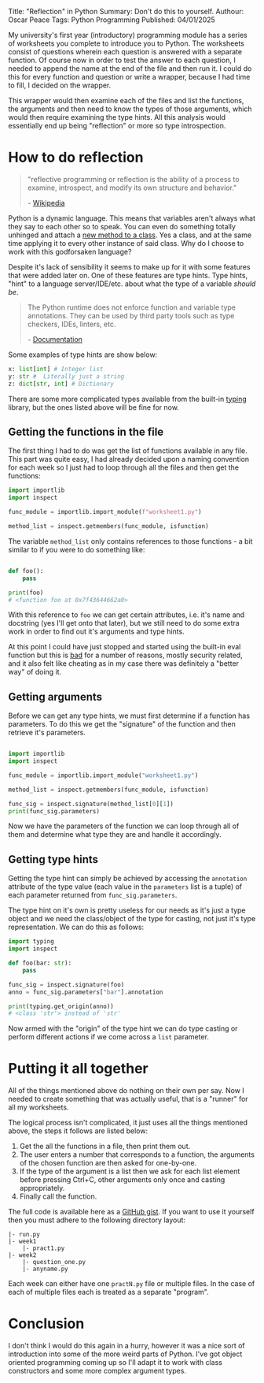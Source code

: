 Title: "Reflection" in Python
Summary: Don't do this to yourself.
Authour: Oscar Peace
Tags: Python
    Programming
Published: 04/01/2025

My university's first year (introductory) programming module has a series of worksheets you complete to introduce you to Python. The worksheets consist of questions wherein each question is answered with a separate function. Of course now in order to test the answer to each question, I needed to append the name at the end of the file and then run it. I could do this for every function and question or write a wrapper, because I had time to fill, I decided on the wrapper.

This wrapper would then examine each of the files and list the functions, the arguments and then need to know the types of those arguments, which would then require examining the type hints. All this analysis would essentially end up being "reflection" or more so type introspection.

# How to do reflection

> "reflective programming or reflection is the ability of a process to examine, introspect, and modify its own structure and behavior."
>
> \- [Wikipedia](https://en.wikipedia.org/wiki/Reflective_programming)

Python is a dynamic language. This means that variables aren't always what they say to each other so to speak. You can even do something totally unhinged and attach a [new method to a class](https://stackoverflow.com/a/2982). Yes a class, and at the same time applying it to every other instance of said class. Why do I choose to work with this godforsaken language?

Despite it's lack of sensibility it seems to make up for it with some features that were added later on. One of these features are type hints. Type hints, "hint" to a language server/IDE/etc. about what the type of a variable *should be*.

> The Python runtime does not enforce function and variable type annotations. They can be used by third party tools such as type checkers, IDEs, linters, etc.
>
> \- [Documentation](https://docs.python.org/3/library/typing.html) 

Some examples of type hints are show below:

```python
x: list[int] # Integer list
y: str #  Literally just a string
z: dict[str, int] # Dictionary 
```

There are some more complicated types available from the built-in [typing](https://docs.python.org/3/library/typing.html) library, but the ones listed above will be fine for now.

## Getting the functions in the file

The first thing I had to do was get the list of functions available in any file. This part was quite easy, I had already decided upon a naming convention for each week so I just had to loop through all the files and then get the functions:

```python
import importlib
import inspect

func_module = importlib.import_module(f"worksheet1.py")

method_list = inspect.getmembers(func_module, isfunction)

```

The variable `method_list` only contains references to those functions - a bit similar to if you were to do something like:

```python

def foo():
    pass

print(foo)
# <function foo at 0x7f43644662a0>

```

With this reference to `foo` we can get certain attributes, i.e. it's name and docstring (yes I'll get onto that later), but we still need to do some extra work in order to find out it's arguments and type hints.

At this point I could have just stopped and started using the built-in eval function but this is [bad](https://stackoverflow.com/questions/1832940/why-is-using-eval-a-bad-practice) for a number of reasons, mostly security related, and it also felt like cheating as in my case there was definitely a "better way" of doing it.

## Getting arguments

Before we can get any type hints, we must first determine if a function has parameters. To do this we get the "signature" of the function and then retrieve it's parameters.

```python

import importlib
import inspect

func_module = importlib.import_module("worksheet1.py")

method_list = inspect.getmembers(func_module, isfunction)

func_sig = inspect.signature(method_list[0][1])
print(func_sig.parameters)

```

Now we have the parameters of the function we can loop through all of them and determine what type they are and handle it accordingly.

## Getting type hints

Getting the type hint can simply be achieved by accessing the `annotation` attribute of the type value (each value in the `parameters` list is a tuple) of each parameter returned from `func_sig.parameters`.

The type hint on it's own is pretty useless for our needs as it's just a type object and we need the class/object of the type for casting, not just it's type representation. We can do this as follows:

```python
import typing
import inspect

def foo(bar: str):
    pass

func_sig = inspect.signature(foo)
anno = func_sig.parameters["bar"].annotation

print(typing.get_origin(anno))
# <class 'str'> instead of 'str'
```

Now armed with the "origin" of the type hint we can do type casting or perform different actions if we come across a `list` parameter.

# Putting it all together

All of the things mentioned above do nothing on their own per say. Now I needed to create something that was actually useful, that is a "runner" for all my worksheets.

The logical process isn't complicated, it just uses all the things mentioned above, the steps it follows are listed below:

1. Get the all the functions in a file, then print them out.
2. The user enters a number that corresponds to a function, the arguments of the chosen function are then asked for one-by-one.
3. If the type of the argument is a list then we ask for each list element before pressing Ctrl+C, other arguments only once and casting appropriately.
4. Finally call the function.

The full code is available here as a [GitHub gist](https://gist.github.com/sccreeper/8e39485d694e5d6daab2f0cb45db7bca). If you want to use it yourself then you must adhere to the following directory layout:

```shell
|- run.py
|- week1
    |- pract1.py
|- week2
    |- question_one.py
    |- anyname.py
```

Each week can either have one `practN.py` file or multiple files. In the case of each of multiple files each is treated as a separate "program".

# Conclusion

I don't think I would do this again in a hurry, however it was a nice sort of introduction into some of the more weird parts of Python. I've got object oriented programming coming up so I'll adapt it to work with class constructors and some more complex argument types.